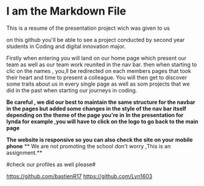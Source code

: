 # I am the Markdown File
This is a resume of the presentation project wich was given to us

on this github you'll be able to see a project conducted by second year students in Coding and digital innovation major.

Firstly when entering you will land on our home page which present our team as well as our team work reunited in the nav bar.
then when starting to clic on the names , you,ll be redirected on each members pages that took their heart and time to present a colleague.
You will then get to discover some traits about us in every single page as well as som projects that we did in the past when starting our journeys in coding.


**Be careful , we did our best to maintain the same structure for the navbar in the pages but added some changes in the style of the nav bar itself depending on the theme of the page you're in** **In the presentation for lynda for example ,you will have to click on the logo to go back to the main page**

**The website is responsive so you can also check the site on your mobile phone**
** We are not promoting the school don't worry ,This is an assignment.**


#check our profiles as well please#

https://github.com/bastienR17
https://github.com/Lyn1603




